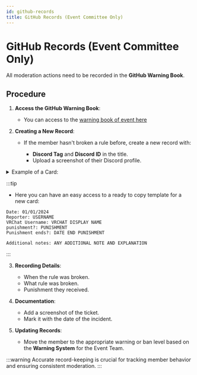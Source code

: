 ```yaml
---
id: github-records
title: GitHub Records (Event Committee Only)
---
```


# GitHub Records (Event Committee Only)

All moderation actions need to be recorded in the **GitHub Warning Book**.

## Procedure

1. **Access the GitHub Warning Book**:

   - You can access to the [warning book of event here](https://github.com/users/lolmaxz/projects/4)

2. **Creating a New Record**:

   - If the member hasn't broken a rule before, create a new record with:

     - **Discord Tag** and **Discord ID** in the title.
     - Upload a screenshot of their Discord profile.

<details>
  <summary>Example of a Card:</summary>
  <img src={require("../../static/img/Example_github_card.png").default} alt="Example of a card in github" width="80%" />
</details>

:::tip

- Here you can have an easy access to a ready to copy template for a new card:

```
Date: 01/01/2024
Reporter: USERNAME
VRChat Username: VRCHAT DISPLAY NAME
punishment?: PUNISHMENT
Punishment ends?: DATE END PUNISHMENT

Additional notes: ANY ADDITIONAL NOTE AND EXPLANATION
```

:::

3. **Recording Details**:

   - When the rule was broken.
   - What rule was broken.
   - Punishment they received.

4. **Documentation**:

   - Add a screenshot of the ticket.
   - Mark it with the date of the incident.

5. **Updating Records**:

   - Move the member to the appropriate warning or ban level based on the **Warning System** for the Event Team.

:::warning
Accurate record-keeping is crucial for tracking member behavior and ensuring consistent moderation.
:::

